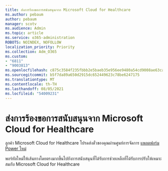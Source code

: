 ```yaml
---
title: ส่งการร้องขอการสนับสนุนจาก Microsoft Cloud for Healthcare
ms.author: pebaum
author: pebaum
manager: scotv
ms.audience: Admin
ms.topic: article
ms.service: o365-administration
ROBOTS: NOINDEX, NOFOLLOW
localization_priority: Priority
ms.collection: Adm_O365
ms.custom:
- "6811"
- "9003813"
ms.openlocfilehash: c875c3584f235fbbb2e5baeb35e956ee9480a54cd9008ae63ca648dc155de2bd
ms.sourcegitcommit: b5f7da89a650d2915dc652449623c78be6247175
ms.translationtype: MT
ms.contentlocale: th-TH
ms.lasthandoff: 08/05/2021
ms.locfileid: "54009231"
---
```

# <a name="submit-microsoft-cloud-for-healthcare-support-requests"></a>ส่งการร้องขอการสนับสนุนจาก Microsoft Cloud for Healthcare

ลูกค้า Microsoft Cloud for Healthcare โปรดส่งตั๋วของคุณผ่านศูนย์การจัดการ [แพลตฟอร์ม Power ใหม่](https://admin.powerplatform.microsoft.com/support?newTicket&product=Flow)

พอร์ทัลใหม่ให้เส้นทางโดยตรงมากขึ้นไปยังการสนับสนุนที่ได้รับการช่วยเหลือที่ได้รับการปรับให้เหมาะสมกับ Microsoft Cloud for Healthcare
